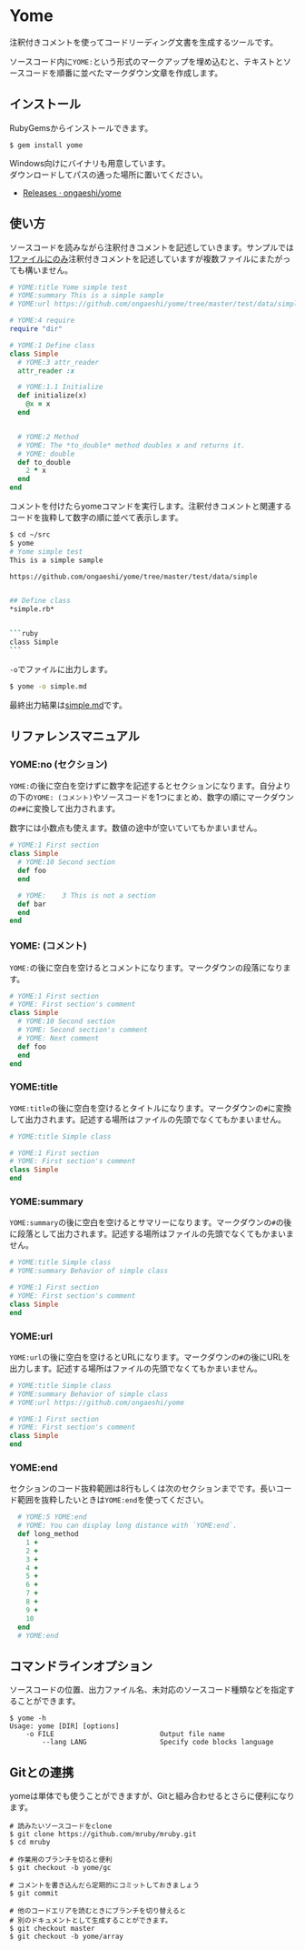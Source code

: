 # Yome

注釈付きコメントを使ってコードリーディング文書を生成するツールです。

ソースコード内に`YOME:`という形式のマークアップを埋め込むと、テキストとソースコードを順番に並べたマークダウン文章を作成します。

## インストール

RubyGemsからインストールできます。

    $ gem install yome

Windows向けにバイナリも用意しています。  
ダウンロードしてパスの通った場所に置いてください。

- [Releases · ongaeshi/yome](https://github.com/ongaeshi/yome/releases/)

## 使い方
ソースコードを読みながら注釈付きコメントを記述していきます。サンプルでは[1ファイルにのみ](https://github.com/ongaeshi/yome/blob/master/test/data/simple/simple.rb)注釈付きコメントを記述していますが複数ファイルにまたがっても構いません。

```ruby
# YOME:title Yome simple test
# YOME:summary This is a simple sample
# YOME:url https://github.com/ongaeshi/yome/tree/master/test/data/simple

# YOME:4 require
require "dir"

# YOME:1 Define class
class Simple
  # YOME:3 attr_reader
  attr_reader :x

  # YOME:1.1 Initialize
  def initialize(x)
    @x = x
  end


  # YOME:2 Method
  # YOME: The *to_double* method doubles x and returns it.
  # YOME: double
  def to_double
    2 * x
  end
end
```

コメントを付けたらyomeコマンドを実行します。注釈付きコメントと関連するコードを抜粋して数字の順に並べて表示します。

````bash
$ cd ~/src
$ yome
# Yome simple test
This is a simple sample

https://github.com/ongaeshi/yome/tree/master/test/data/simple


## Define class
*simple.rb*


```ruby
class Simple
```
````

`-o`でファイルに出力します。

```bash
$ yome -o simple.md
```

最終出力結果は[simple.md](https://github.com/ongaeshi/yome/blob/master/test/data/simple/simple.md)です。

## リファレンスマニュアル
### YOME:no (セクション) 
`YOME:`の後に空白を空けずに数字を記述するとセクションになります。自分よりの下の`YOME: (コメント)`やソースコードを1つにまとめ、数字の順にマークダウンの`##`に変換して出力されます。

数字には小数点も使えます。数値の途中が空いていてもかまいません。

```ruby
# YOME:1 First section
class Simple
  # YOME:10 Second section
  def foo
  end

  # YOME:    3 This is not a section
  def bar
  end
end  
```

### YOME: (コメント)
`YOME:`の後に空白を空けるとコメントになります。マークダウンの段落になります。

```ruby
# YOME:1 First section
# YOME: First section's comment
class Simple
  # YOME:10 Second section
  # YOME: Second section's comment
  # YOME: Next comment
  def foo
  end
end  
```

### YOME:title
`YOME:title`の後に空白を空けるとタイトルになります。マークダウンの`#`に変換して出力されます。記述する場所はファイルの先頭でなくてもかまいません。

```ruby
# YOME:title Simple class

# YOME:1 First section
# YOME: First section's comment
class Simple
end  
```

### YOME:summary
`YOME:summary`の後に空白を空けるとサマリーになります。マークダウンの`#`の後に段落として出力されます。記述する場所はファイルの先頭でなくてもかまいません。

```ruby
# YOME:title Simple class
# YOME:summary Behavior of simple class

# YOME:1 First section
# YOME: First section's comment
class Simple
end  
```

### YOME:url
`YOME:url`の後に空白を空けるとURLになります。マークダウンの`#`の後にURLを出力します。記述する場所はファイルの先頭でなくてもかまいません。

```ruby
# YOME:title Simple class
# YOME:summary Behavior of simple class
# YOME:url https://github.com/ongaeshi/yome

# YOME:1 First section
# YOME: First section's comment
class Simple
end  
```

### YOME:end
セクションのコード抜粋範囲は8行もしくは次のセクションまでです。長いコード範囲を抜粋したいときは`YOME:end`を使ってください。

```ruby
  # YOME:5 YOME:end
  # YOME: You can display long distance with `YOME:end`.
  def long_method
    1 +
    2 +
    3 +
    4 +
    5 + 
    6 +
    7 +
    8 +
    9 +
    10
  end
  # YOME:end
```

## コマンドラインオプション
ソースコードの位置、出力ファイル名、未対応のソースコード種類などを指定することができます。

```
$ yome -h
Usage: yome [DIR] [options]
    -o FILE                          Output file name
        --lang LANG                  Specify code blocks language
```

## Gitとの連携
yomeは単体でも使うことができますが、Gitと組み合わせるとさらに便利になります。

```
# 読みたいソースコードをclone
$ git clone https://github.com/mruby/mruby.git
$ cd mruby

# 作業用のブランチを切ると便利
$ git checkout -b yome/gc

# コメントを書き込んだら定期的にコミットしておきましょう
$ git commit

# 他のコードエリアを読むときにブランチを切り替えると
# 別のドキュメントとして生成することができます。
$ git checkout master
$ git checkout -b yome/array
```